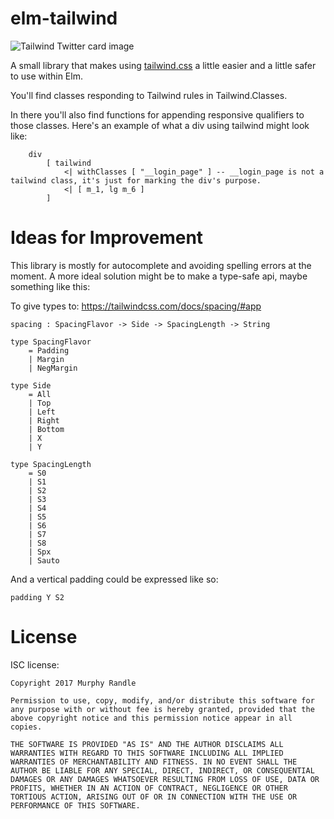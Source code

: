 # elm-tailwind

![Tailwind Twitter card image](https://tailwindcss.com/img/twitter-card.png)

A small library that makes using [tailwind.css](https://tailwindcss.com/docs/what-is-tailwind/) a little easier and a little safer to use within Elm.

You'll find classes responding to Tailwind rules in Tailwind.Classes.

In there you'll also find functions for appending responsive qualifiers to those classes. Here's an example of what a div using tailwind might look like:

        div
            [ tailwind
                <| withClasses [ "__login_page" ] -- __login_page is not a tailwind class, it's just for marking the div's purpose.
                <| [ m_1, lg m_6 ]
            ]

# Ideas for Improvement

This library is mostly for autocomplete and avoiding spelling errors at the moment. A more ideal solution might be to make a type-safe api, maybe something like this:

To give types to: <https://tailwindcss.com/docs/spacing/#app>

    spacing : SpacingFlavor -> Side -> SpacingLength -> String

    type SpacingFlavor
        = Padding
        | Margin
        | NegMargin

    type Side
        = All
        | Top
        | Left
        | Right
        | Bottom
        | X
        | Y

    type SpacingLength
        = S0
        | S1
        | S2
        | S3
        | S4
        | S5
        | S6
        | S7
        | S8
        | Spx
        | Sauto

And a vertical padding could be expressed like so:

`padding Y S2`

# License
 ISC license:
 
```
Copyright 2017 Murphy Randle

Permission to use, copy, modify, and/or distribute this software for any purpose with or without fee is hereby granted, provided that the above copyright notice and this permission notice appear in all copies.

THE SOFTWARE IS PROVIDED "AS IS" AND THE AUTHOR DISCLAIMS ALL WARRANTIES WITH REGARD TO THIS SOFTWARE INCLUDING ALL IMPLIED WARRANTIES OF MERCHANTABILITY AND FITNESS. IN NO EVENT SHALL THE AUTHOR BE LIABLE FOR ANY SPECIAL, DIRECT, INDIRECT, OR CONSEQUENTIAL DAMAGES OR ANY DAMAGES WHATSOEVER RESULTING FROM LOSS OF USE, DATA OR PROFITS, WHETHER IN AN ACTION OF CONTRACT, NEGLIGENCE OR OTHER TORTIOUS ACTION, ARISING OUT OF OR IN CONNECTION WITH THE USE OR PERFORMANCE OF THIS SOFTWARE.
```
